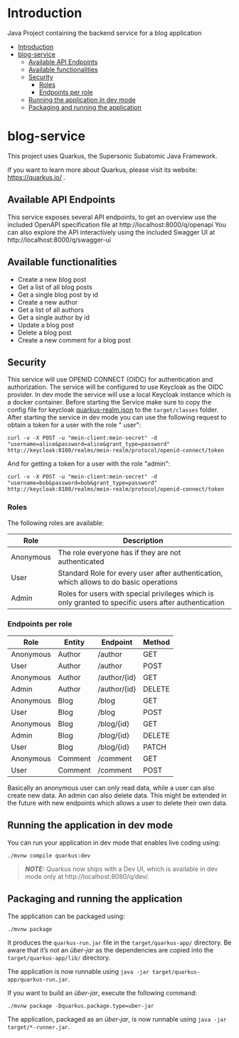 # Introduction

Java Project containing the backend service for a blog application

<!-- TOC -->
* [Introduction](#introduction)
* [blog-service](#blog-service)
    * [Available API Endpoints](#available-api-endpoints)
    * [Available functionalities](#available-functionalities)
    * [Security](#security)
        * [Roles](#roles)
        * [Endpoints per role](#endpoints-per-role)
  * [Running the application in dev mode](#running-the-application-in-dev-mode)
  * [Packaging and running the application](#packaging-and-running-the-application)
<!-- TOC -->

# blog-service

This project uses Quarkus, the Supersonic Subatomic Java Framework.

If you want to learn more about Quarkus, please visit its website: https://quarkus.io/ .

## Available API Endpoints

This service exposes several API endpoints, to get an overview use the included OpenAPI specification file
at http://localhost:8000/q/openapi
You can also explore the API interactively using the included Swagger UI at http://localhost:8000/q/swagger-ui

## Available functionalities

- Create a new blog post
- Get a list of all blog posts
- Get a single blog post by id
- Create a new author
- Get a list of all authors
- Get a single author by id
- Update a blog post
- Delete a blog post
- Create a new comment for a blog post

## Security

This service will use OPENID CONNECT (OIDC) for authentication and authorization.
The service will be configured to use Keycloak as the OIDC provider. In dev mode the service will use a local Keycloak
instance which is a docker container.
Before starting the Service make sure to copy the config file for
keycloak [quarkus-realm.json](./src/main/java/hftm/joshua/config/quarkus-realm.json) to the `target/classes` folder.
After starting the service in dev mode you can use the following request to obtain a token for a user with the role "
user":

```shell script
curl -v -X POST -u "mein-client:mein-secret" -d "username=alice&password=alice&grant_type=password" http://keycloak:8180/realms/mein-realm/protocol/openid-connect/token
```

And for getting a token for a user with the role "admin":

```shell script
curl -v -X POST -u "mein-client:mein-secret" -d "username=bob&password=bob&grant_type=password" http://keycloak:8180/realms/mein-realm/protocol/openid-connect/token
```

### Roles

The following roles are available:

| Role      | Description                                                                                          |
|-----------|------------------------------------------------------------------------------------------------------|
| Anonymous | The role everyone has if they are not authenticated                                                  |
| User      | Standard Role for every user after authentication, which allows to do basic operations               |
| Admin     | Roles for users with special privileges which is only granted to specific users after authentication |  

### Endpoints per role

| Role      | Entity  | Endpoint     | Method |
|-----------|---------|--------------|--------|
| Anonymous | Author  | /author      | GET    |
| User      | Author  | /author      | POST   |
| Anonymous | Author  | /author/{id} | GET    |
| Admin     | Author  | /author/{id} | DELETE |
| Anonymous | Blog    | /blog        | GET    |
| User      | Blog    | /blog        | POST   |
| Anonymous | Blog    | /blog/{id}   | GET    |
| Admin     | Blog    | /blog/{id}   | DELETE |
| User      | Blog    | /blog/{id}   | PATCH  |
| Anonymous | Comment | /comment     | GET    |
| User      | Comment | /comment     | POST   |

Basically an anonymous user can only read data, while a user can also create new data. An admin can also delete data.
This might be extended in the future with new endpoints which allows a user to delete their own data.

## Running the application in dev mode

You can run your application in dev mode that enables live coding using:

```shell script
./mvnw compile quarkus:dev
```

> **_NOTE:_**  Quarkus now ships with a Dev UI, which is available in dev mode only at http://localhost:8080/q/dev/.

## Packaging and running the application

The application can be packaged using:

```shell script
./mvnw package
```

It produces the `quarkus-run.jar` file in the `target/quarkus-app/` directory.
Be aware that it’s not an _über-jar_ as the dependencies are copied into the `target/quarkus-app/lib/` directory.

The application is now runnable using `java -jar target/quarkus-app/quarkus-run.jar`.

If you want to build an _über-jar_, execute the following command:

```shell script
./mvnw package -Dquarkus.package.type=uber-jar
```

The application, packaged as an _über-jar_, is now runnable using `java -jar target/*-runner.jar`.
